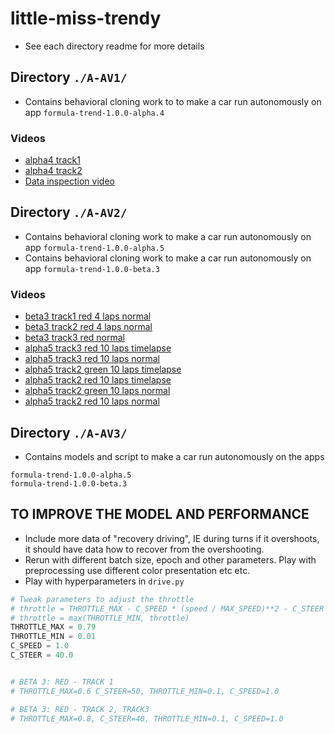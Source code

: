 # little-miss-trendy
- See each directory readme for more details

## Directory `./A-AV1/`
- Contains behavioral cloning work to to make a car run autonomously on app `formula-trend-1.0.0-alpha.4`

### Videos 
- [alpha4 track1](https://github.com/mithi/little-miss-trendy/blob/master/A-AV1/videos/track1-480p.mp4)
- [alpha4 track2](https://github.com/mithi/little-miss-trendy/blob/master/A-AV1/videos/track2-480p.mp4)
- [Data inspection video](https://github.com/mithi/little-miss-trendy/blob/master/A-AV1/videos/x-many-images-unified.mp4)

## Directory `./A-AV2/`
- Contains behavioral cloning work to make a car run autonomously on app `formula-trend-1.0.0-alpha.5`
- Contains behavioral cloning work to make a car run autonomously on app `formula-trend-1.0.0-beta.3`

### Videos
- [beta3 track1 red 4 laps normal](https://youtu.be/n_deohu4i0E)
- [beta3 track2 red 4 laps normal](https://youtu.be/vV3112WJ48o)
- [beta3 track3 red normal](https://youtu.be/GTjTX_WTKNc)
- [alpha5 track3 red 10 laps timelapse](https://youtu.be/5LhN1_r9p9w)
- [alpha5 track3 red 10 laps normal](https://youtu.be/DRkD2LPB3_Q)
- [alpha5 track2 green 10 laps timelapse](https://youtu.be/pIQipid5GtQ)
- [alpha5 track2 red 10 laps timelapse](https://youtu.be/t3wT8Googsc)
- [alpha5 track2 green 10 laps normal](https://youtu.be/A96RF0BXZns)
- [alpha5 track2 red 10 laps normal](https://youtu.be/5LhN1_r9p9w)

## Directory `./A-AV3/`
- Contains models and script to make a car run autonomously on the apps
```
formula-trend-1.0.0-alpha.5
formula-trend-1.0.0-beta.3
```

## TO IMPROVE THE MODEL AND PERFORMANCE
- Include more data of "recovery driving", IE during turns if it overshoots, it should have data how to
recover from the overshooting.
- Rerun with different batch size, epoch and other parameters. Play with preprocessing use different color presentation etc etc.
- Play with hyperparameters in `drive.py`
```python
# Tweak parameters to adjust the throttle
# throttle = THROTTLE_MAX - C_SPEED * (speed / MAX_SPEED)**2 - C_STEER * (steering_angle / MAX_ANGLE)**2
# throttle = max(THROTTLE_MIN, throttle)
THROTTLE_MAX = 0.79
THROTTLE_MIN = 0.01
C_SPEED = 1.0
C_STEER = 40.0


# BETA 3: RED - TRACK 1
# THROTTLE_MAX=0.6 C_STEER=50, THROTTLE_MIN=0.1, C_SPEED=1.0

# BETA 3: RED - TRACK 2, TRACK3
# THROTTLE_MAX=0.8, C_STEER=40, THROTTLE_MIN=0.1, C_SPEED=1.0
```
